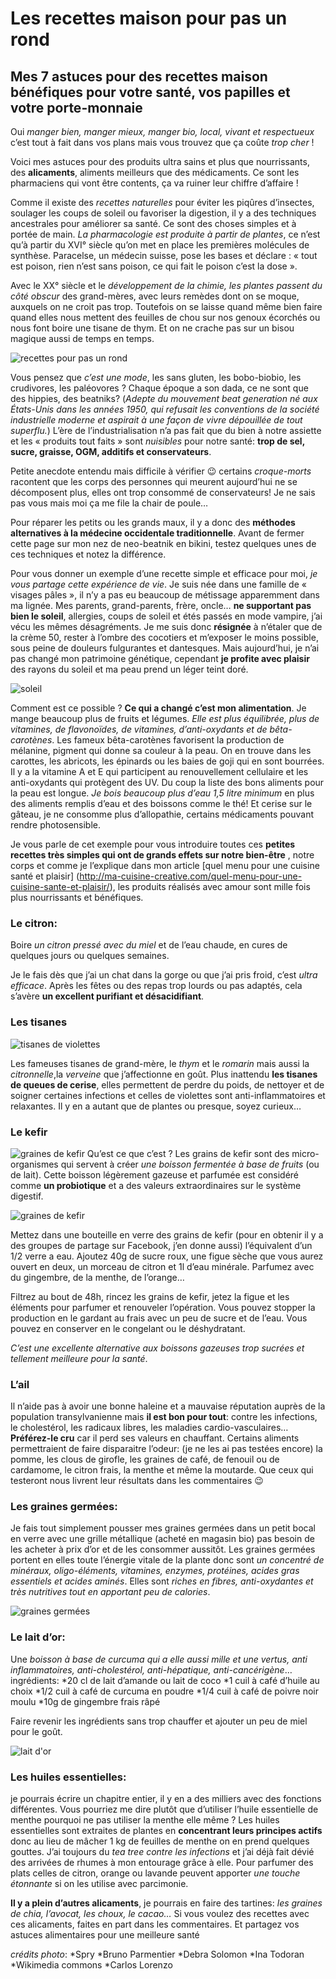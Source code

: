 # Les recettes maison pour pas un rond

## Mes 7 astuces pour des recettes maison bénéfiques pour votre santé, vos papilles et votre porte-monnaie

Oui *manger bien, manger mieux, manger bio, local, vivant et respectueux* c’est tout à fait dans vos plans mais vous trouvez que ça coûte *trop cher* !

Voici mes astuces pour des produits ultra sains et plus que nourrissants, des **alicaments**, aliments meilleurs que des médicaments. Ce sont les pharmaciens qui vont être contents, ça va ruiner leur chiffre d’affaire !

Comme il existe des *recettes naturelles* pour éviter les piqûres d’insectes, soulager les coups de soleil ou favoriser la digestion, il y a des techniques ancestrales pour améliorer sa santé. Ce sont des choses simples et à portée de main.
*La pharmacologie est produite à partir de plantes*, ce n’est qu’à partir du XVI° siècle qu’on met en place les premières molécules de synthèse. Paracelse, un médecin suisse, pose les bases et déclare :
« tout est poison, rien n’est sans poison, ce qui fait le poison c’est la dose ».

Avec le XX° siècle et le *développement de la chimie, les plantes passent du côté obscur* des grand-mères, avec leurs remèdes dont on se moque, auxquels on ne croit pas trop. Toutefois on se laisse quand même bien faire quand elles nous mettent des feuilles de chou sur nos genoux écorchés ou nous font boire une tisane de thym. Et on ne crache pas sur un bisou magique aussi de temps en temps.

![recettes pour pas un rond](img/pourpasunrond.jpg)

Vous pensez que *c’est une mode*, les sans gluten, les bobo-biobio, les crudivores, les paléovores ? Chaque époque a son dada, ce ne sont que des hippies, des beatniks? (*Adepte du mouvement beat generation né aux États-Unis dans les années 1950, qui refusait les conventions de la société industrielle moderne et aspirait à une façon de vivre dépouillée de tout superflu.*)
L’ère de l’industrialisation n’a pas fait que du bien à notre assiette et les « produits tout faits » sont *nuisibles* pour notre santé: **trop de sel, sucre, graisse, OGM, additifs et conservateurs**.

Petite anecdote entendu mais difficile à vérifier 😉 certains *croque-morts* racontent que les corps des personnes qui meurent aujourd’hui ne se décomposent plus, elles ont trop consommé de conservateurs!
Je ne sais pas vous mais moi ça me file la chair de poule…

Pour réparer les petits ou les grands maux, il y a donc des **méthodes alternatives à la médecine occidentale traditionnelle**. Avant de fermer cette page sur mon nez de neo-beatnik en bikini, testez quelques unes de ces techniques et notez la différence.

Pour vous donner un exemple d’une recette simple et efficace pour moi, *je vous partage cette expérience de vie*.
Je suis née dans une famille de « visages pâles », il n’y a pas eu beaucoup de métissage apparemment dans ma lignée.
Mes parents, grand-parents, frère, oncle… **ne supportant pas bien le soleil**, allergies, coups de soleil et étés passés en mode vampire, j’ai vécu les mêmes désagréments. Je me suis donc **résignée** à n’étaler que de la crème 50, rester à l’ombre des cocotiers et m’exposer le moins possible, sous peine de douleurs fulgurantes et dantesques.
Mais aujourd’hui, je n’ai pas changé mon patrimoine génétique, cependant **je profite avec plaisir** des rayons du soleil et ma peau prend un léger teint doré.

![soleil](img/soleil.jpg)

Comment est ce possible ?
**Ce qui a changé c’est mon alimentation**. Je mange beaucoup plus de fruits et légumes. *Elle est plus équilibrée, plus de vitamines, de flavonoïdes, de vitamines, d’anti-oxydants et de bêta-carotènes*. Les fameux bêta-carotènes favorisent la production de mélanine, pigment qui donne sa couleur à la peau. On en trouve dans les carottes, les abricots, les épinards ou les baies de goji qui en sont bourrées.
Il y a la vitamine A et E qui participent au renouvellement cellulaire et les anti-oxydants qui protègent des UV. Du coup la liste des bons aliments pour la peau est longue.
*Je bois beaucoup plus d’eau 1,5 litre minimum* en plus des aliments remplis d’eau et des boissons comme le thé!
Et cerise sur le gâteau, je ne consomme plus d’allopathie, certains médicaments pouvant rendre photosensible.

Je vous parle de cet exemple pour vous introduire toutes ces **petites recettes très simples qui ont de grands effets sur notre bien-être**	, notre corps et comme je l’explique dans mon article [quel menu pour une cuisine santé et plaisir] (http://ma-cuisine-creative.com/quel-menu-pour-une-cuisine-sante-et-plaisir/), les produits réalisés avec amour sont mille fois plus nourrissants et bénéfiques.

### Le citron:
Boire *un citron pressé avec du miel* et de l’eau chaude, en cures de quelques jours ou quelques semaines.

Je le fais dès que j’ai un chat dans la gorge ou que j’ai pris froid, c’est *ultra efficace*. Après les fêtes ou des repas trop lourds ou pas adaptés, cela s’avère **un excellent purifiant et désacidifiant**.

### Les tisanes

![tisanes de violettes](img/violettes.jpg)

Les fameuses tisanes de grand-mère, le *thym* et le *romarin* mais aussi la *citronnelle*,la *verveine* que j’affectionne en goût.
Plus inattendu **les tisanes de queues de cerise**, elles permettent de perdre du poids, de nettoyer et de soigner certaines infections et celles de violettes sont anti-inflammatoires et relaxantes.
Il y en a autant que de plantes ou presque, soyez curieux…

### Le kefir
![graines de kefir](img/kefirfruits.jpg)
Qu’est ce que c’est ? Les grains de kefir sont des micro-organismes qui servent à créer *une boisson fermentée à base de fruits* (ou de lait). Cette boisson légèrement gazeuse et parfumée est considéré comme **un probiotique** et a des valeurs extraordinaires sur le système digestif.

![graines de kefir](img/grainskefir.jpg)

Mettez dans une bouteille en verre des grains de kefir (pour en obtenir il y a des groupes de partage sur Facebook, j’en donne aussi) l’équivalent d’un 1/2 verre a eau.
Ajoutez 40g de sucre roux, une figue sèche que vous aurez ouvert en deux, un morceau de citron et 1l d’eau minérale.
Parfumez avec du gingembre, de la menthe, de l’orange…

Filtrez au bout de 48h, rincez les grains de kefir, jetez la figue et les éléments pour parfumer et renouveler l’opération.
Vous pouvez stopper la production en le gardant au frais avec un peu de sucre et de l’eau. Vous pouvez en conserver en le congelant ou le déshydratant.

*C’est une excellente alternative aux boissons gazeuses trop sucrées et tellement meilleure pour la santé*.


### L’ail
Il n’aide pas à avoir une bonne haleine et a mauvaise réputation auprès de la population transylvanienne mais **il est bon pour tout**: contre les infections, le cholestérol, les radicaux libres, les maladies cardio-vasculaires…
**Préférez-le cru** car il perd ses valeurs en chauffant.
Certains aliments permettraient de faire disparaitre l’odeur: (je ne les ai pas testées encore) la pomme, les clous de girofle, les graines de café, de fenouil ou de cardamome, le citron frais, la menthe et même la moutarde.
Que ceux qui testeront nous livrent leur résultats dans les commentaires 😉

### Les graines germées:
Je fais tout simplement pousser mes graines germées dans un petit bocal en verre avec une grille métallique (acheté en magasin bio) pas besoin de les acheter à prix d’or et de les consommer aussitôt.
Les graines germées portent en elles toute l’énergie vitale de la plante donc sont *un concentré de minéraux, oligo-éléments, vitamines, enzymes, protéines, acides gras essentiels et acides aminés*.
Elles sont *riches en fibres, anti-oxydantes et très nutritives tout en apportant peu de calories*.

![graines germées](img/grainesgermées.png)

### Le lait d’or:
Une *boisson à base de curcuma qui a elle aussi mille et une vertus, anti inflammatoires, anti-cholestérol, anti-hépatique, anti-cancérigène*…
ingrédients:
*20 cl de lait d’amande ou lait de coco
*1 cuil à café d’huile au choix
*1/2 cuil à café de curcuma en poudre
*1/4 cuil à café de poivre noir moulu
*10g de gingembre frais râpé

Faire revenir les ingrédients sans trop chauffer et ajouter un peu de miel pour le goût.

![lait d'or](img/curcuma.jpg)

### Les huiles essentielles:
je pourrais écrire un chapitre entier, il y en a des milliers avec des fonctions différentes.
Vous pourriez me dire plutôt que d’utiliser l’huile essentielle de menthe pourquoi ne pas utiliser la menthe elle même ? Les huiles essentielles sont extraites de plantes en **concentrant leurs principes actifs** donc au lieu de mâcher 1 kg de feuilles de menthe on en prend quelques gouttes.
J’ai toujours du *tea tree contre les infections* et j’ai déjà fait dévié des arrivées de rhumes à mon entourage grâce à elle.
Pour parfumer des plats celles de citron, orange ou lavande peuvent apporter *une touche étonnante* si on les utilise avec parcimonie.

**Il y a plein d’autres alicaments**, je pourrais en faire des tartines: *les graines de chia, l’avocat, les choux, le cacao…*
Si vous voulez des recettes avec ces alicaments, faites en part dans les commentaires. Et partagez vos astuces alimentaires pour une meilleure santé

*crédits photo*:
*Spry
*Bruno Parmentier
*Debra Solomon
*Ina Todoran
*Wikimedia commons
*Carlos Lorenzo